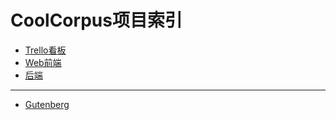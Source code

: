 # CoolCorpus项目索引

- [Trello看板](https://trello.com/b/DIiwkF7Q/cc%E8%8B%B1%E8%AF%AD%E8%AF%AD%E6%96%99cool)
- [Web前端](https://github.com/lightyears1998/cool-corpus-web)
- [后端](https://github.com/lightyears1998/cool-corpus-server)

---

- [Gutenberg](https://www.gutenberg.org/)
